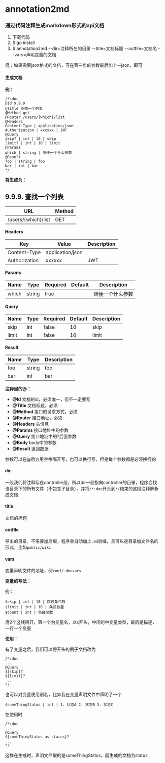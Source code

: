 # annotation2md

### 通过代码注释生成markdown形式的api文档

1. 下载代码
2. $ go install
3. $ annotation2md --dir=注释所在的目录 --title=文档标题 --outfile=文档名 --vars=声明变量的文档

另：如果需要json格式的文档，可在第三步的参数最后加上--json，即可

#### 生成文档

**例：**

```
/*:doc
@Id 9.9.9
@Title 查找一个列表
@Method get
@Router /users/{which}/list
@Headers
Content-Type | application/json
Authorization | xxxxxx | JWT
@Query
skip? | int | 10 | skip
limit? | int | 10 | limit
@Params
which | string | 随便一个什么参数
@Result
foo | string | foo
bar | int | bar
*/
```

**将生成为：**

## 9.9.9. 查找一个列表

|URL|Method|
|-|-|
|/users/{which}/list|GET|

**Headers**

|Key|Value|Description|
|-|-|-|
|Content-Type|application/json||
|Authorization|xxxxxx|JWT|

**Params**

|Name|Type|Required|Default|Description|
|-|-|-|-|-|
|which|string|true||随便一个什么参数|

**Query**

|Name|Type|Required|Default|Description|
|-|-|-|-|-|
|skip|int|false|10|skip|
|limit|int|false|10|limit|

**Result**

|Name|Type|Description|
|-|-|-|
|foo|string|foo|
|bar|int|bar|

**注释里的@：**

- **@Id** 文档的id，必须唯一，但不一定要写
- **@Title** 文档标题，必须
- **@Method** 接口的请求方式，必须
- **@Router** 接口地址，必须
- **@Headers** 头信息
- **@Params** 接口地址中的参数
- **@Query** 接口地址中的?后面参数
- **@Body** body中的参数
- **@Result** 返回数据

参数可以在@后方用空格隔开写，也可以换行写，但是每个参数都是必须换行的



#### dir

一般我们将注释写在controller层，所以dir一般指向controller的目录，程序会找该目录下的所有文件（不包含子目录），并将`/*:doc`开头到`*/`结束的这段注释解析成文档

#### title

文档的标题

#### outfile

导出的目录，不需要加后缀，程序会自动加上`.md`后缀，且可以是目录加文件名的形式，比如`public/wiki`

#### vars

变量声明文件的地址，例`conf/.docvars`

**变量的写法：**

例： 
```
$skip | int | 10 | 跳过条目数
$limit | int | 10 | 条目数量
$count | int | 条目总数
```
用2个竖线隔开，第一个为变量名，以`$`开头，中间的中变量类型，最后是描述，一行一个变量

**使用：**

有了变量之后，我们可以将开头的例子文档改为
```
/*:doc
...
@Query
${skip}?
${limit}?
...
*/
```

也可以对变量使用别名，比如我在变量声明文件中声明了一个
```
$someThingStatus | int | 1. 状态A 2. 状态B 3. 状态C
```

在使用时
```
/*:doc
...
@Query
${someThingStatus as status}?
...
*/
```
这样在生成时，声明文件取的是someThingStatus，而生成的文档为status